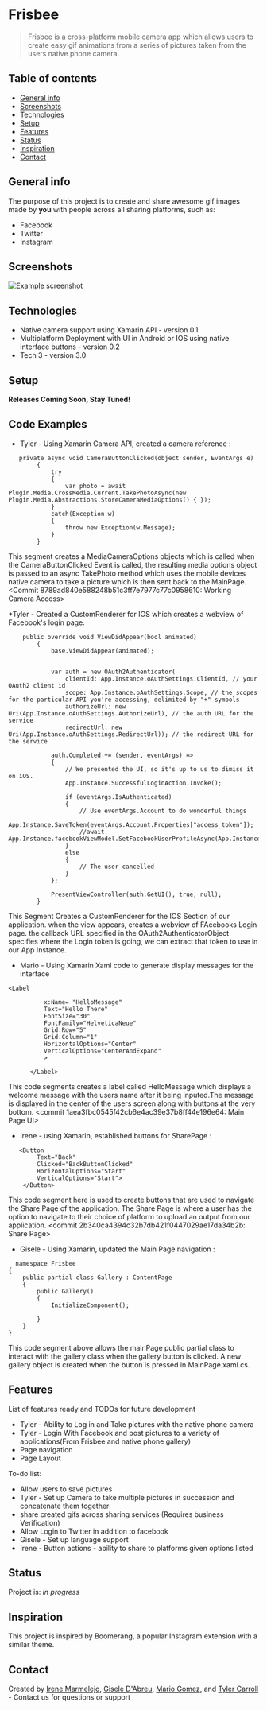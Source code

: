 # Frisbee
> Frisbee is a cross-platform mobile camera app which allows users to create easy gif animations from a series of pictures taken from the users native phone camera.

## Table of contents
* [General info](#general-info)
* [Screenshots](#screenshots)
* [Technologies](#technologies)
* [Setup](#setup)
* [Features](#features)
* [Status](#status)
* [Inspiration](#inspiration)
* [Contact](#contact)

## General info
The purpose of this project is to create and share awesome gif images made by **you** with people across all sharing platforms, such as:
 * Facebook
 * Twitter
 * Instagram

## Screenshots
![Example screenshot](IMG_0487.PNG)


## Technologies
* Native camera support using Xamarin API - version 0.1
* Multiplatform Deployment with UI in Android or IOS using native interface buttons - version 0.2
* Tech 3 - version 3.0

## Setup
**Releases Coming Soon, Stay Tuned!**

## Code Examples
* Tyler - Using Xamarin Camera API, created a camera reference :
```
   private async void CameraButtonClicked(object sender, EventArgs e)
        {
            try
            {
                var photo = await Plugin.Media.CrossMedia.Current.TakePhotoAsync(new Plugin.Media.Abstractions.StoreCameraMediaOptions() { });
            }
            catch(Exception w)
            {
                throw new Exception(w.Message);
            }
        }
```
This segment creates a MediaCameraOptions objects which is called when the CameraButtonClicked Event is called, the resulting media options object is passed to an async TakePhoto method which uses the mobile devices native camera to take a picture which is then sent back to the MainPage. <Commit 8789ad840e588248b51c3ff7e7977c77c0958610: Working Camera Access>


*Tyler - Created a CustomRenderer for IOS which creates a webview of Facebook's login page.
```
    public override void ViewDidAppear(bool animated)
        {
            base.ViewDidAppear(animated);


            var auth = new OAuth2Authenticator(
                clientId: App.Instance.oAuthSettings.ClientId, // your OAuth2 client id
                scope: App.Instance.oAuthSettings.Scope, // the scopes for the particular API you're accessing, delimited by "+" symbols
                authorizeUrl: new Uri(App.Instance.oAuthSettings.AuthorizeUrl), // the auth URL for the service
                redirectUrl: new Uri(App.Instance.oAuthSettings.RedirectUrl)); // the redirect URL for the service

            auth.Completed += (sender, eventArgs) =>
            {
                // We presented the UI, so it's up to us to dimiss it on iOS.
                App.Instance.SuccessfulLoginAction.Invoke();

                if (eventArgs.IsAuthenticated)
                {
                    // Use eventArgs.Account to do wonderful things
                    App.Instance.SaveToken(eventArgs.Account.Properties["access_token"]);
                    //await App.Instance.facebookViewModel.SetFacebookUserProfileAsync(App.Instance.Token);
                }
                else
                {
                    // The user cancelled
                }
            };

            PresentViewController(auth.GetUI(), true, null);
        }
```

This Segment Creates a CustomRenderer for the IOS Section of our application. when the view appears, creates a webview of FAcebooks Login page. the callback URL specified in the OAuth2AuthenticatorObject specifies where the Login token is going, we can extract that token to use in our App Instance. <Commit bf880d7f05cf980bdac2d22f399c756b68e7d609: Facebook Login Fix.>

* Mario - Using Xamarin Xaml code to generate display messages for the interface
```
<Label

          x:Name= "HelloMessage"
          Text="Hello There"
          FontSize="30"
          FontFamily="HelveticaNeue"
          Grid.Row="5"
          Grid.Column="1"
          HorizontalOptions="Center"
          VerticalOptions="CenterAndExpand"
          >

      </Label>
```
This code segments creates a label called HelloMessage which displays a welcome message with the users name after it being inputed.The message is displayed in the center of the users screen along with buttons at the very bottom. <commit 1aea3fbc0545f42cb6e4ac39e37b8ff44e196e64: Main Page UI>

* Irene - using Xamarin, established buttons for SharePage :
```
   <Button
        Text="Back"
        Clicked="BackButtonClicked"
        HorizontalOptions="Start"
        VerticalOptions="Start">
    </Button>
```
This code segment here is used to create buttons that are used to navigate the Share Page of the application. The Share Page is where a user has the option to navigate to their choice of platform to upload an output from our application. <commit 2b340ca4394c32b7db421f0447029ae17da34b2b: Share Page>

* Gisele - Using Xamarin, updated the Main Page navigation :
```
  namespace Frisbee
{
    public partial class Gallery : ContentPage
    {
        public Gallery()
        {
            InitializeComponent();

        }
    }
}
```
This code segment above allows the mainPage public partial class to interact with the gallery class when the gallery button is clicked. A new gallery object is created when the button is pressed in MainPage.xaml.cs. <Commit b34e98ca33fb178012b740c4eed8a190a188e048: Main Page Navigation>
 
 
 
## Features
List of features ready and TODOs for future development
* Tyler - Ability to Log in and Take pictures with the native phone camera
* Tyler - Login With Facebook and post pictures to a variety of applications(From Frisbee and native phone gallery)
* Page navigation
* Page Layout


To-do list:
+ Allow users to save pictures
+ Tyler - Set up Camera to take multiple pictures in succession and concatenate them together
+ share created gifs across sharing services (Requires business Verification)
+ Allow Login to Twitter in addition to facebook 
+ Gisele - Set up language support 
+ Irene - Button actions - ability to share to platforms given options listed

## Status
Project is: _in progress_

## Inspiration
This project is inspired by Boomerang, a popular Instagram extension with a similar theme.

## Contact
Created by [Irene Marmelejo](), [Gisele D'Abreu](), [Mario Gomez](), and [Tyler Carroll](https://github.com/Tyler-Carroll?tab=repositories) - Contact us for questions or support
